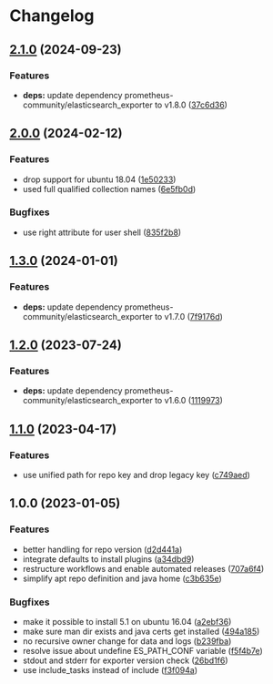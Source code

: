 # Changelog

## [2.1.0](https://github.com/rolehippie/elasticsearch/compare/v2.0.0...v2.1.0) (2024-09-23)


### Features

* **deps:** update dependency prometheus-community/elasticsearch_exporter to v1.8.0 ([37c6d36](https://github.com/rolehippie/elasticsearch/commit/37c6d361a0d6db666e33ee1d0025a4f8dfc4f183))

## [2.0.0](https://github.com/rolehippie/elasticsearch/compare/v1.3.0...v2.0.0) (2024-02-12)


### Features

* drop support for ubuntu 18.04 ([1e50233](https://github.com/rolehippie/elasticsearch/commit/1e5023356d61a38f25ac8f0eb50abfef0f86f863))
* used full qualified collection names ([6e5fb0d](https://github.com/rolehippie/elasticsearch/commit/6e5fb0db9b9ea8e71bf2b180cf1aaf6828d1d276))


### Bugfixes

* use right attribute for user shell ([835f2b8](https://github.com/rolehippie/elasticsearch/commit/835f2b866971bc5eded40827c8d3c4df8b1a388f))

## [1.3.0](https://github.com/rolehippie/elasticsearch/compare/v1.2.0...v1.3.0) (2024-01-01)


### Features

* **deps:** update dependency prometheus-community/elasticsearch_exporter to v1.7.0 ([7f9176d](https://github.com/rolehippie/elasticsearch/commit/7f9176d256d94ec0f17961638c0a55607d0b3a8d))

## [1.2.0](https://github.com/rolehippie/elasticsearch/compare/v1.1.0...v1.2.0) (2023-07-24)


### Features

* **deps:** update dependency prometheus-community/elasticsearch_exporter to v1.6.0 ([1119973](https://github.com/rolehippie/elasticsearch/commit/11199737ff4e5d197fe20de0bae59648c9da7205))

## [1.1.0](https://github.com/rolehippie/elasticsearch/compare/v1.0.0...v1.1.0) (2023-04-17)


### Features

* use unified path for repo key and drop legacy key ([c749aed](https://github.com/rolehippie/elasticsearch/commit/c749aed8e76fa58f4dff050d11688086d6ccfefd))

## 1.0.0 (2023-01-05)


### Features

* better handling for repo version ([d2d441a](https://github.com/rolehippie/elasticsearch/commit/d2d441a2419ae1a897caa1b482a29538eb01b99d))
* integrate defaults to install plugins ([a34dbd9](https://github.com/rolehippie/elasticsearch/commit/a34dbd9f0235a4e59da5f7df94d217d30ebea832))
* restructure workflows and enable automated releases ([707a6f4](https://github.com/rolehippie/elasticsearch/commit/707a6f44e2602e481ea889f1214728b171d7e82e))
* simplify apt repo definition and java home ([c3b635e](https://github.com/rolehippie/elasticsearch/commit/c3b635e485647a8838a1329638772ddaba974e5c))


### Bugfixes

* make it possible to install 5.1 on ubuntu 16.04 ([a2ebf36](https://github.com/rolehippie/elasticsearch/commit/a2ebf36b791ea4723f696c3fc773c266182dc62c))
* make sure man dir exists and java certs get installed ([494a185](https://github.com/rolehippie/elasticsearch/commit/494a185dc3f8c026e0f95c6160167430a0666057))
* no recursive owner change for data and logs ([b239fba](https://github.com/rolehippie/elasticsearch/commit/b239fba3aa41db43409125c3c3bcbdba4b3d4430))
* resolve issue about undefine ES_PATH_CONF variable ([f5f4b7e](https://github.com/rolehippie/elasticsearch/commit/f5f4b7e8ba2a8cfe6e6a9f7efbf619b36c3ed2fb))
* stdout and stderr for exporter version check ([26bd1f6](https://github.com/rolehippie/elasticsearch/commit/26bd1f6d25561b81801ec7e91a637ac6b1d97d08))
* use include_tasks instead of include ([f3f094a](https://github.com/rolehippie/elasticsearch/commit/f3f094ae0d74f71dd80b686c05445cd212763108))
